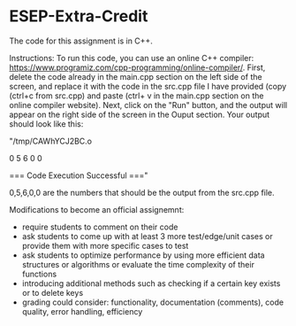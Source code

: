 # ESEP-Extra-Credit

The code for this assignment is in C++.

Instructions:
To run this code, you can use an online C++ compiler: https://www.programiz.com/cpp-programming/online-compiler/.
First, delete the code already in the main.cpp section on the left side of the screen, and replace it with the code in the src.cpp file I have provided (copy (ctrl+c from src.cpp) and paste (ctrl+ v in the main.cpp section on the online compiler website).
Next, click on the "Run" button, and the output will appear on the right side of the screen in the Ouput section.
Your output should look like this: 

"/tmp/CAWhYCJ2BC.o

0
5
6
0
0


=== Code Execution Successful ==="

0,5,6,0,0 are the numbers that should be the output from the src.cpp file.

Modifications to become an official assignemnt:
- require students to comment on their code
- ask students to come up with at least 3 more test/edge/unit cases or provide them with more specific cases to test
- ask students to optimize performance by using more efficient data structures or algorithms or evaluate the time complexity of their functions
- introducing additional methods such as checking if a certain key exists or to delete keys
- grading could consider: functionality, documentation (comments), code quality, error handling, efficiency 

